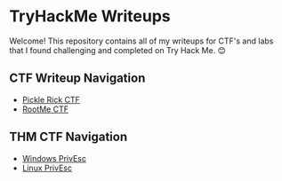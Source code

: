 # TryHackMe Writeups
Welcome! This repository contains all of my writeups for CTF's and labs that I found challenging and completed on Try Hack Me. 😊 

## CTF Writeup Navigation
- [Pickle Rick CTF](https://github.com/christinec-dev/TryHackME_CTF_Writeups/tree/main/Pickle%20Rick%20CTF)
- [RootMe CTF](https://github.com/christinec-dev/TryHackMe_Writeups/tree/main/RootMe%20CTF)

## THM CTF Navigation
- [Windows PrivEsc](https://github.com/christinec-dev/TryHackMe_Writeups/tree/main/WindowsPrivesc)
- [Linux PrivEsc](https://github.com/christinec-dev/TryHackMe_Writeups/tree/main/Linux%20PrivEsc)

